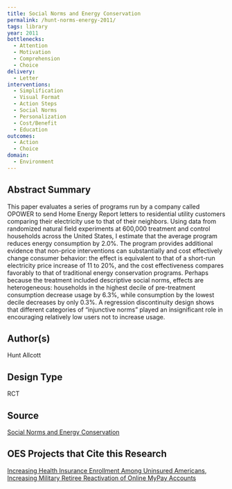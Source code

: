 ```yaml
---
title: Social Norms and Energy Conservation
permalink: /hunt-norms-energy-2011/
tags: library 
year: 2011
bottlenecks: 
  - Attention 
  - Motivation
  - Comprehension 
  - Choice 
delivery: 
  - Letter 
interventions: 
  - Simplification 
  - Visual Format 
  - Action Steps 
  - Social Norms 
  - Personalization 
  - Cost/Benefit 
  - Education 
outcomes: 
  - Action 
  - Choice 
domain: 
  - Environment
---
```

## Abstract Summary

This paper evaluates a series of programs run by a company called OPOWER to send Home Energy Report
letters to residential utility customers comparing their electricity use to that of their neighbors. Using data
from randomized natural field experiments at 600,000 treatment and control households across the United
States, I estimate that the average program reduces energy consumption by 2.0%. The program provides
additional evidence that non-price interventions can substantially and cost effectively change consumer
behavior: the effect is equivalent to that of a short-run electricity price increase of 11 to 20%, and the cost
effectiveness compares favorably to that of traditional energy conservation programs. Perhaps because the
treatment included descriptive social norms, effects are heterogeneous: households in the highest decile of
pre-treatment consumption decrease usage by 6.3%, while consumption by the lowest decile decreases by
only 0.3%. A regression discontinuity design shows that different categories of “injunctive norms” played an
insignificant role in encouraging relatively low users not to increase usage.

## Author(s)

Hunt Allcott

## Design Type

RCT

## Source

<a href="http://www.sciencedirect.com/science/article/pii/S0047272711000478">Social Norms and Energy Conservation</a>

## OES Projects that Cite this Research

<a href="https://oes.gsa.gov/projects/health-insurance-enrollment-2/">Increasing Health Insurance Enrollment Among Uninsured Americans</a>, <a href="https://oes.gsa.gov/projects/mypay-reactivation/">Increasing Military Retiree Reactivation of Online MyPay Accounts</a>
